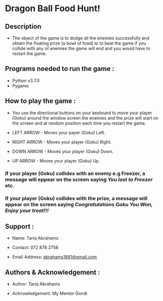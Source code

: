 ﻿
# Dragon Ball Food Hunt!

## Description
* The object of the game is to dodge all the enemies successfully and obtain the floating prize (a bowl of food) to to beat the game if you collide with any of enemies the game will end and you would have to restart the game.

## Programs needed to run  the game :

* Python v3.7.0
* Pygame

## How to play the game :
* You use the directional buttons on your keyboard to move your player (Goku) around the window screen the enemies and the prize will start on the screen and at random position each time you restart the game.

* LEFT ARROW - Moves your payer (Goku) Left.
* RIGHT ARROW - Moves your player (Goku) Right.
* DOWN ARROW - Moves your player (Goku) Down.
* UP ARROW - Moves your player (Goku) Up.

### If your player (Goku) collides with an enemy e.g Freezer, a message will eppear on the screen saying *You lost to Freezer* etc.

### If your player (Goku) collides with the prize, a message will appear on the screen saying *Congratulations Goku You Won, Enjoy your treat!!!*

## Support :
* Name:
Tariq Abrahams

* Contact:
072 878 2758

* Email Address:
abrahams1881@gmail.com

## Authors & Acknowledgement :
* Author:
Tariq Abrahams

* Acknowledgement:
My Mentor Giordi

